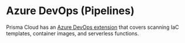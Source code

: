 # Azure DevOps (Pipelines)

Prisma Cloud has an [Azure DevOps extension](https://docs.paloaltonetworks.com/prisma/prisma-cloud/prisma-cloud-admin/prisma-cloud-devops-security/use-the-prisma-cloud-extension-for-azure-devops.html) that covers scanning IaC templates, container images, and serverless functions.
